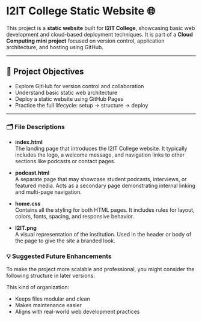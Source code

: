 # I2IT College Static Website 🌐

This project is a **static website** built for **I2IT College**, showcasing basic web development and cloud-based deployment techniques. It is part of a **Cloud Computing mini project** focused on version control, application architecture, and hosting using GitHub.

---

## 🚀 Project Objectives

- Explore GitHub for version control and collaboration
- Understand basic static web architecture
- Deploy a static website using GitHub Pages
- Practice the full lifecycle: setup → structure → deploy

---


### 🗂️ File Descriptions

- **index.html**  
  The landing page that introduces the I2IT College website. It typically includes the logo, a welcome message, and navigation links to other sections like podcasts or contact pages.

- **podcast.html**  
  A separate page that may showcase student podcasts, interviews, or featured media. Acts as a secondary page demonstrating internal linking and multi-page navigation.

- **home.css**  
  Contains all the styling for both HTML pages. It includes rules for layout, colors, fonts, spacing, and responsive behavior.

- **I2IT.png**  
  A visual representation of the institution. Used in the header or body of the page to give the site a branded look.

### 💡 Suggested Future Enhancements

To make the project more scalable and professional, you might consider the following structure in later versions:


This kind of organization:
- Keeps files modular and clean
- Makes maintenance easier
- Aligns with real-world web development practices


